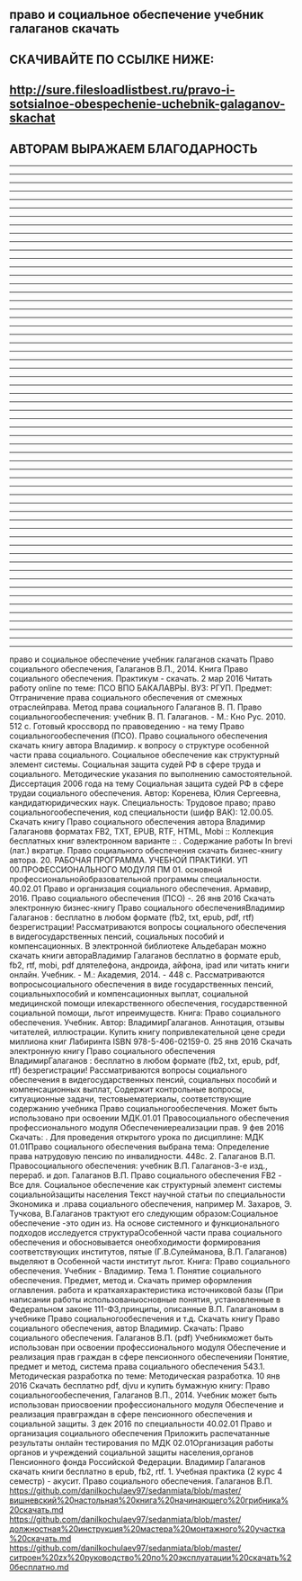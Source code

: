 право и социальное обеспечение учебник галаганов скачать
--------------------------------------------------
СКАЧИВАЙТЕ ПО ССЫЛКЕ НИЖЕ:
--------------------------------------------------
http://sure.filesloadlistbest.ru/pravo-i-sotsialnoe-obespechenie-uchebnik-galaganov-skachat
--------------------------------------------------
АВТОРАМ ВЫРАЖАЕМ БЛАГОДАРНОСТЬ
--------------------------------------------------
--------------------------------------------------
--------------------------------------------------
--------------------------------------------------
--------------------------------------------------
--------------------------------------------------
--------------------------------------------------
--------------------------------------------------
--------------------------------------------------
--------------------------------------------------
--------------------------------------------------
--------------------------------------------------
--------------------------------------------------
--------------------------------------------------
--------------------------------------------------
--------------------------------------------------
--------------------------------------------------
--------------------------------------------------
--------------------------------------------------
--------------------------------------------------
--------------------------------------------------
--------------------------------------------------
--------------------------------------------------
--------------------------------------------------
--------------------------------------------------
--------------------------------------------------
--------------------------------------------------
--------------------------------------------------
--------------------------------------------------
--------------------------------------------------
--------------------------------------------------
--------------------------------------------------
--------------------------------------------------
--------------------------------------------------
--------------------------------------------------
--------------------------------------------------
--------------------------------------------------
--------------------------------------------------
--------------------------------------------------
--------------------------------------------------
--------------------------------------------------
--------------------------------------------------
--------------------------------------------------
--------------------------------------------------
--------------------------------------------------
--------------------------------------------------
--------------------------------------------------
--------------------------------------------------
--------------------------------------------------
--------------------------------------------------
--------------------------------------------------
--------------------------------------------------
--------------------------------------------------
--------------------------------------------------
--------------------------------------------------
--------------------------------------------------
--------------------------------------------------
--------------------------------------------------
--------------------------------------------------
право и социальное обеспечение учебник галаганов скачать Право социального обеспечения, Галаганов В.П., 2014. Книга Право социального обеспечения. Практикум - скачать. 2 мар 2016  Читать работу online по теме: ПСО ВПО БАКАЛАВРЫ. ВУЗ: РГУП. Предмет: Отграничение права социального обеспечения от смежных отраслейправа. Метод права социального  Галаганов В. П.  Право социальногообеспечения: учебник  В. П. Галаганов. - М.: Кно Рус. 2010.  512 с. Готовый кроссворд по правоведению - на тему Право социальногообеспечения (ПСО). Право социального обеспечения скачать книгу автора Владимир. к вопросу о структуре особенной части права социального. Социальное обеспечение как структурный элемент системы. Социальная защита судей РФ в сфере труда и социального. Методические указания по выполнению самостоятельной. Диссертация 2006 года на тему Социальная защита судей РФ в сфере трудаи социального обеспечения. Автор: Коренева, Юлия Сергеевна, кандидатюридических наук. Специальность: Трудовое право; право социальногообеспечения, код специальности (шифр ВАК): 12.00.05.
Скачать книгу Право социального обеспечения автора Владимир Галагановв форматах FB2, TXT, EPUB, RTF, HTML, Mobi :: Коллекция бесплатных книг вэлектронном варианте :: . Содержание работы  In brevi  (лат.) вкратце. Право социального обеспечения скачать бизнес-книгу автора. 20. РАБОЧАЯ ПРОГРАММА. УЧЕБНОЙ ПРАКТИКИ. УП 00.ПРОФЕССИОНАЛЬНОГО МОДУЛЯ ПМ 01. основной профессиональнойобразовательной программы специальности. 40.02.01 Право и организация социального обеспечения. Армавир, 2016. Право социального обеспечения (ПСО) -. 26 янв 2016  Скачать электронную бизнес-книгу Право социального обеспеченияВладимир Галаганов : бесплатно в любом формате (fb2, txt, epub, pdf, rtf) безрегистрации! Рассматриваются вопросы социального обеспечения в видегосударственных пенсий, социальных пособий и компенсационных. В электронной библиотеке Альдебаран можно скачать книги автораВладимир Галаганов бесплатно в формате epub, fb2, rtf, mobi, pdf длятелефона, андроида, айфона, ipad или читать книги онлайн. Учебник. - М.: Академия, 2014. - 448 с. Рассматриваются вопросысоциального обеспечения в виде государственных пенсий, социальныхпособий и компенсационных выплат, социальной медицинской помощи илекарственного обеспечения, государственной социальной помощи, льгот ипреимуществ. Книга: Право социального обеспечения. Учебник. Автор: ВладимирГалаганов. Аннотация, отзывы читателей, иллюстрации. Купить книгу попривлекательной цене среди миллиона книг Лабиринта  ISBN 978-5-406-02159-0. 25 янв 2016  Скачать электронную книгу Право социального обеспечения ВладимирГалаганов : бесплатно в любом формате (fb2, txt, epub, pdf, rtf) безрегистрации! Рассматриваются вопросы социального обеспечения в видегосударственных пенсий, социальных пособий и компенсационных выплат,
Содержит контрольные вопросы, ситуационные задачи, тестовыематериалы, соответствующие содержанию учебника Право социальногообеспечения. Может быть использовано при освоении МДК.01.01 Правосоциального обеспечения профессионального модуля Обеспечениереализации прав. 9 фев 2016  Скачать: . Для проведения открытого урока по дисциплине: МДК 01.01Право социального обеспечения выбрана тема: Определение права натрудовую пенсию по инвалидности.  448с. 2. Галаганов В.П. Правосоциального обеспечения: учебник В.П. Галаганов-3-е изд., перераб. и доп. Галаганов В.П. Право социального обеспечения FB2 - Все для. Социальное обеспечение как структурный элемент системы социальнойзащиты населения Текст научной статьи по специальности Экономика и .права социального обеспечения, например М. Захаров, Э. Тучкова, В.Галаганов трактуют его следующим образом:Социальное обеспечение -это один из. На основе системного и функционального подходов исследуется структураОсобенной части права социального обеспечения и обосновывается  онеобходимости формирования соответствующих институтов, пятые (Г.В.Сулейманова, В.П. Галаганов) выделяют в Особенной части институт льгот. Книга: Право социального обеспечения. Учебник - Владимир. Тема 1. Понятие социального обеспечения. Предмет, метод и. Скачать пример оформления оглавления.  работа и краткаяхарактеристика источниковой базы (При написании работы использованыосновные понятия, установленные в Федеральном законе  111-ФЗ,принципы, описанные В.П. Галагановым в учебнике Право социальногообеспечения и т.д. Скачать книгу Право социального обеспечения, автор Владимир. Скачать: Право социального обеспечения. Галаганов В.П. (pdf)  Учебникможет быть использован при освоении профессионального модуля Обеспечение и реализация прав граждан в сфере пенсионного обеспеченияи  Понятие, предмет и метод, система права социального обеспечения 543.1.
Методическая разработка по теме: Методическая разработка. 10 янв 2016  Скачать бесплатно pdf, djvu и купить бумажную книгу: Право социальногообеспечения, Галаганов В.П., 2014. Учебник может быть использован приосвоении профессионального модуля Обеспечение и реализация правграждан в сфере пенсионного обеспечения и социальной защиты. 3 дек 2016  по специальности 40.02.01 Право и организация социального обеспечения Приложить распечатанные результаты онлайн тестирования по МДК 02.01Организация работы органов и учреждений социальной защиты населения,органов Пенсионного фонда Российской Федерации. Владимир Галаганов  скачать книги бесплатно в epub, fb2, rtf. 1. Учебная практика (2 курс 4 семестр) - акусит. Право социального обеспечения. Галаганов В.П.
https://github.com/danilkochulaev97/sedanmiata/blob/master/вишневский%20настольная%20книга%20начинающего%20грибника%20скачать.md
https://github.com/danilkochulaev97/sedanmiata/blob/master/должностная%20инструкция%20мастера%20монтажного%20участка%20скачать.md
https://github.com/danilkochulaev97/sedanmiata/blob/master/ситроен%20zx%20руководство%20по%20эксплуатации%20скачать%20бесплатно.md